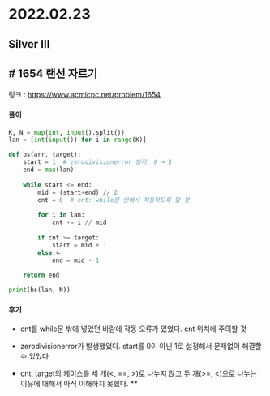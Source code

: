 # 2022.02.23

## Silver III

## # 1654 랜선 자르기

링크 : https://www.acmicpc.net/problem/1654

#### 풀이

```python
K, N = map(int, input().split())
lan = [int(input()) for i in range(K)]

def bs(arr, target):
    start = 1  # zerodivisionerror 방지, 0 → 1
    end = max(lan)
    
    while start <= end:
        mid = (start+end) // 2
        cnt = 0  # cnt: while문 안에서 작동하도록 할 것
        
        for i in lan:
            cnt += i // mid
        
        if cnt >= target:  
            start = mid + 1
        else:ㄴ
            end = mid - 1
     
    return end

print(bs(lan, N))
```



#### 후기

* cnt를 while문 밖에 넣었던 바람에 작동 오류가 있었다. cnt 위치에 주의할 것
  

* zerodivisionerror가 발생했었다. start를 0이 아닌 1로 설정해서 문제없이 해결할 수 있었다
  

* cnt, target의 케이스를 세 개(<, ==, >)로 나누지 않고 두 개(>=, <)으로 나누는 이유에 대해서 아직 이해하지 못했다. **































